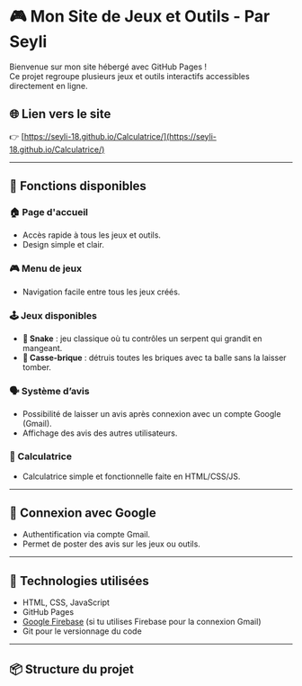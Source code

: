 # 🎮 Mon Site de Jeux et Outils - Par Seyli

Bienvenue sur mon site hébergé avec GitHub Pages !  
Ce projet regroupe plusieurs jeux et outils interactifs accessibles directement en ligne.

## 🌐 Lien vers le site

👉 [https://seyli-18.github.io/Calculatrice/](https://seyli-18.github.io/Calculatrice/)

---

## 🧩 Fonctions disponibles

### 🏠 Page d'accueil
- Accès rapide à tous les jeux et outils.
- Design simple et clair.

### 🎮 Menu de jeux
- Navigation facile entre tous les jeux créés.

### 🕹️ Jeux disponibles
- **🐍 Snake** : jeu classique où tu contrôles un serpent qui grandit en mangeant.
- **🧱 Casse-brique** : détruis toutes les briques avec ta balle sans la laisser tomber.

### 🗣️ Système d’avis
- Possibilité de laisser un avis après connexion avec un compte Google (Gmail).
- Affichage des avis des autres utilisateurs.

### 🧮 Calculatrice
- Calculatrice simple et fonctionnelle faite en HTML/CSS/JS.

---

## 🔐 Connexion avec Google
- Authentification via compte Gmail.
- Permet de poster des avis sur les jeux ou outils.

---

## 🚀 Technologies utilisées

- HTML, CSS, JavaScript
- GitHub Pages
- [Google Firebase](https://firebase.google.com/) (si tu utilises Firebase pour la connexion Gmail)
- Git pour le versionnage du code

---

## 📦 Structure du projet

